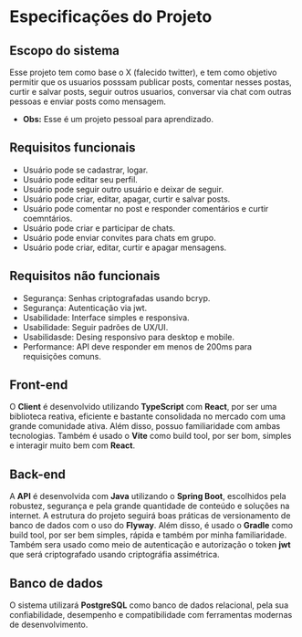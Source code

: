 # Especificações do Projeto

## Escopo do sistema

Esse projeto tem como base o X (falecido twitter), e tem como objetivo permitir que os usuarios posssam publicar posts, comentar nesses postas, curtir e salvar posts, seguir outros usuarios, conversar via chat com outras pessoas e enviar posts como mensagem.

- **Obs:** Esse é um projeto pessoal para aprendizado.

## Requisitos funcionais

- Usuário pode se cadastrar, logar.
- Usuário pode editar seu perfil.
- Usuário pode seguir outro usuário e deixar de seguir.
- Usuário pode criar, editar, apagar, curtir e salvar posts.
- Usuário pode comentar no post e responder comentários e curtir coemntários.
- Usuário pode criar e participar de chats.
- Usuário pode enviar convites para chats em grupo.
- Usuário pode criar, editar, curtir e apagar mensagens.

## Requisitos não funcionais

- Segurança: Senhas criptografadas usando bcryp.
- Segurança: Autenticação via jwt.
- Usabilidade: Interface simples e responsiva.
- Usabilidade: Seguir padrões de UX/UI.
- Usabilidasde: Desing responsivo para desktop e mobile.
- Performance: API deve responder em menos de 200ms para requisições comuns.

## Front-end

O **Client** é desenvolvido utilizando **TypeScript** com **React**, por ser uma biblioteca reativa, eficiente e bastante consolidada no mercado com uma grande comunidade ativa. Além disso, possuo familiaridade com ambas tecnologias. Também é usado o **Vite** como build tool, por ser bom, simples e interagir muito bem com **React**.

## Back-end

A **API** é desenvolvida com **Java** utilizando o **Spring Boot**, escolhidos pela robustez, segurança e pela grande quantidade de conteúdo e soluções na internet. A estrutura do projeto seguirá boas práticas de versionamento de banco de dados com o uso do **Flyway**. Além disso, é usado o **Gradle** como build tool, por ser bem simples, rápida e também por minha familiaridade. Também sera usado como meio de autenticação e autorização o token **jwt** que será criptografado usando criptográfia assimétrica.

## Banco de dados

O sistema utilizará **PostgreSQL** como banco de dados relacional, pela sua confiabilidade, desempenho e compatibilidade com ferramentas modernas de desenvolvimento.
